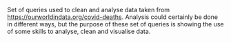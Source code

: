Set of queries used to clean and analyse data taken from https://ourworldindata.org/covid-deaths.
Analysis could certainly be done in different ways, but the purpose of these set of queries is showing the use of some skills to analyse, clean and visualise data.
